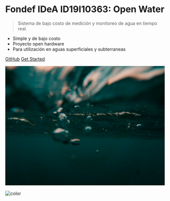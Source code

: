<!-- _coverpage.md -->

# Fondef IDeA ID19I10363: Open Water

> Sistema de bajo costo de medición y monitoreo de agua en tiempo real.

- Simple y de bajo costo
- Proyecto open hardware
- Para utilización en aguas superficiales y subterraneas

[GitHub](https://github.com/docsifyjs/docsify/)
[Get Started](#docsify)

<!-- background image -->

![](images/cover_background_1.jpg)

<!-- background color -->
![color](#fdf2ef)